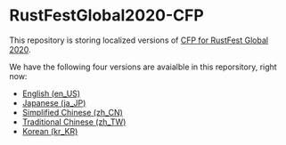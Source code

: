# RustFestGlobal2020-CFP

This repository is storing localized versions of [CFP for RustFest Global 2020](https://cfp.rustfest.eu/events/2020). 

We have the following four versions are avaialble in this reporsitory, right now:

- [English (en_US)](https://github.com/rustlang-tokyo/RustFestGlobal2020-CFP/blob/master/en_us.md)
- [Japanese (ja_JP)](https://github.com/rustlang-tokyo/RustFestGlobal2020-CFP/blob/master/ja_jp.md)
- [Simplified Chinese (zh_CN)](https://github.com/rustlang-tokyo/RustFestGlobal2020-CFP/blob/master/zh_cn.md)
- [Traditional Chinese (zh_TW)](https://github.com/rustlang-tokyo/RustFestGlobal2020-CFP/blob/master/zh_tw.md)
- [Korean (kr_KR)](https://github.com/rustlang-tokyo/RustFestGlobal2020-CFP/blob/master/kr_kr.md)
